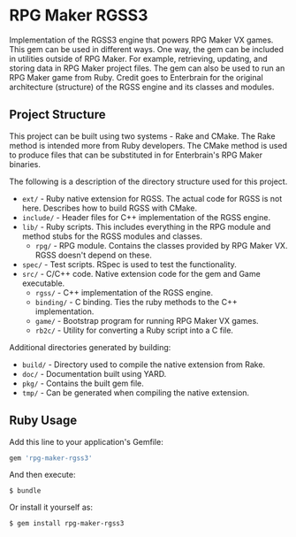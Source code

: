 RPG Maker RGSS3
===============

Implementation of the RGSS3 engine that powers RPG Maker VX games.
This gem can be used in different ways.
One way, the gem can be included in utilities outside of RPG Maker.
For example, retrieving, updating, and storing data in RPG Maker project files.
The gem can also be used to run an RPG Maker game from Ruby.
Credit goes to Enterbrain for the original architecture (structure) of the RGSS engine and its classes and modules.

Project Structure
-----------------

This project can be built using two systems - Rake and CMake.
The Rake method is intended more from Ruby developers.
The CMake method is used to produce files that can be substituted in for Enterbrain's RPG Maker binaries.

The following is a description of the directory structure used for this project.

- `ext/` - Ruby native extension for RGSS. The actual code for RGSS is not here. Describes how to build RGSS with CMake.
- `include/` - Header files for C++ implementation of the RGSS engine.
- `lib/` - Ruby scripts. This includes everything in the RPG module and method stubs for the RGSS modules and classes.
  - `rpg/` - RPG module. Contains the classes provided by RPG Maker VX. RGSS doesn't depend on these.
- `spec/` - Test scripts. RSpec is used to test the functionality.
- `src/` - C/C++ code. Native extension code for the gem and Game executable.
  - `rgss/` - C++ implementation of the RGSS engine.
  - `binding/` - C binding. Ties the ruby methods to the C++ implementation.
  - `game/` - Bootstrap program for running RPG Maker VX games.
  - `rb2c/` - Utility for converting a Ruby script into a C file.

Additional directories generated by building:

- `build/` - Directory used to compile the native extension from Rake.
- `doc/` - Documentation built using YARD.
- `pkg/` - Contains the built gem file.
- `tmp/` - Can be generated when compiling the native extension.

Ruby Usage
----------

Add this line to your application's Gemfile:

```ruby
gem 'rpg-maker-rgss3'
```

And then execute:

    $ bundle

Or install it yourself as:

    $ gem install rpg-maker-rgss3
